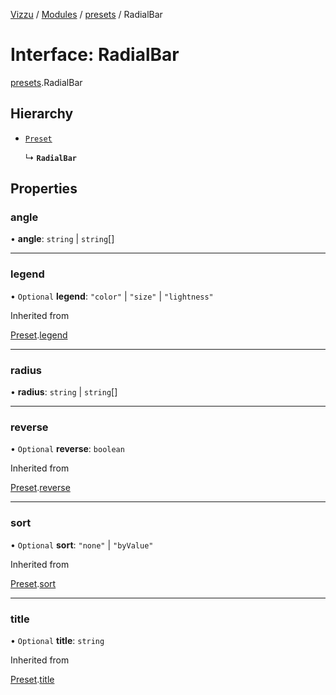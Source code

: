 [Vizzu](../README.md) / [Modules](../modules.md) /
[presets](../modules/presets.md) / RadialBar

# Interface: RadialBar

[presets](../modules/presets.md).RadialBar

## Hierarchy

- [`Preset`](presets.Preset.md)

  ↳ **`RadialBar`**

## Properties

### angle

• **angle**: `string` | `string`\[\]

______________________________________________________________________

### legend

• `Optional` **legend**: `"color"` | `"size"` | `"lightness"`

Inherited from

[Preset](presets.Preset.md).[legend](presets.Preset.md#legend)

______________________________________________________________________

### radius

• **radius**: `string` | `string`\[\]

______________________________________________________________________

### reverse

• `Optional` **reverse**: `boolean`

Inherited from

[Preset](presets.Preset.md).[reverse](presets.Preset.md#reverse)

______________________________________________________________________

### sort

• `Optional` **sort**: `"none"` | `"byValue"`

Inherited from

[Preset](presets.Preset.md).[sort](presets.Preset.md#sort)

______________________________________________________________________

### title

• `Optional` **title**: `string`

Inherited from

[Preset](presets.Preset.md).[title](presets.Preset.md#title)
